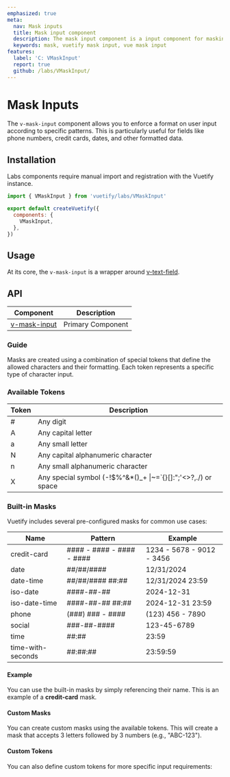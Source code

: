 ```yaml
---
emphasized: true
meta:
  nav: Mask inputs
  title: Mask input component
  description: The mask input component is a input component for masking input values.
  keywords: mask, vuetify mask input, vue mask input
features:
  label: 'C: VMaskInput'
  report: true
  github: /labs/VMaskInput/
---
```


# Mask Inputs

The `v-mask-input` component allows you to enforce a format on user input according to specific patterns. This is particularly useful for fields like phone numbers, credit cards, dates, and other formatted data.

<PageFeatures />

## Installation

Labs components require manual import and registration with the Vuetify instance.

```js { resource="src/plugins/vuetify.js" }
import { VMaskInput } from 'vuetify/labs/VMaskInput'

export default createVuetify({
  components: {
    VMaskInput,
  },
})
```

## Usage

At its core, the `v-mask-input` is a wrapper around [v-text-field](/components/text-fields).

<ExamplesUsage name="v-mask-input" />

## API

| Component | Description |
| - | - |
| [v-mask-input](/api/v-mask-input/) | Primary Component |

<ApiInline hide-links />

### Guide

Masks are created using a combination of special tokens that define the allowed characters and their formatting. Each token represents a specific type of character input.

### Available Tokens

| Token | Description |
|-------|-------------|
| # | Any digit |
| A | Any capital letter |
| a | Any small letter |
| N | Any capital alphanumeric character |
| n | Any small alphanumeric character |
| X | Any special symbol (-!$%^&*()_+ &#124;~=`{}[]:";'<>?,./\) or space |

### Built-in Masks

Vuetify includes several pre-configured masks for common use cases:

| Name | Pattern | Example |
|------------|------------|---------|
| credit-card | #### - #### - #### - #### | 1234 - 5678 - 9012 - 3456 |
| date | ##/##/#### | 12/31/2024 |
| date-time | ##/##/#### ##:## | 12/31/2024 23:59 |
| iso-date | ####-##-## | 2024-12-31 |
| iso-date-time | ####-##-## ##:## | 2024-12-31 23:59 |
| phone | (###) ### - #### | (123) 456 - 7890 |
| social | ###-##-#### | 123-45-6789 |
| time | ##:## | 23:59 |
| time-with-seconds | ##:##:## | 23:59:59 |

#### Example

You can use the built-in masks by simply referencing their name. This is an example of a **credit-card** mask.

<ExamplesExample file="v-mask-input/card" />

#### Custom Masks

You can create custom masks using the available tokens. This will create a mask that accepts 3 letters followed by 3 numbers (e.g., "ABC-123").

<ExamplesExample file="v-mask-input/custom-mask" />

#### Custom Tokens

You can also define custom tokens for more specific input requirements:

<ExamplesExample file="v-mask-input/custom-token" />
